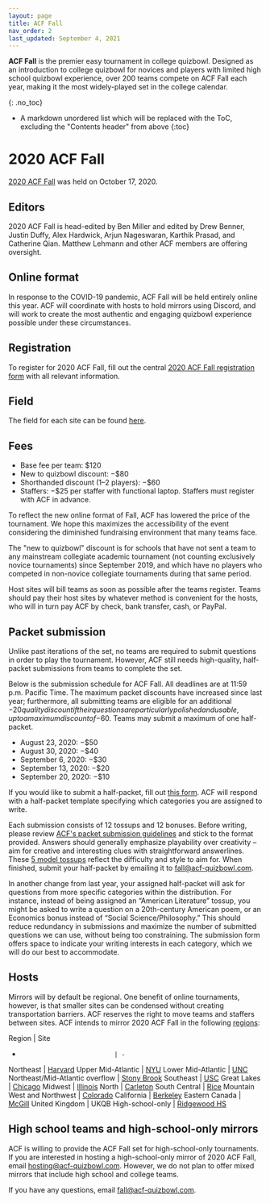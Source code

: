 ```yaml
---
layout: page
title: ACF Fall
nav_order: 2
last_updated: September 4, 2021
---
```


**ACF Fall** is the premier easy tournament in college quizbowl. Designed as an introduction to college quizbowl for novices and players with limited high school quizbowl experience, over 200 teams compete on ACF Fall each year, making it the most widely-played set in the college calendar.

{: .no_toc}
* A markdown unordered list which will be replaced with the ToC, excluding the "Contents header" from above
{:toc}

# 2020 ACF Fall
[2020 ACF Fall](https://hsquizbowl.org/forums/viewtopic.php?f=8&t=24321) was held on October 17, 2020.

## Editors
2020 ACF Fall is head-edited by Ben Miller and edited by Drew Benner, Justin Duffy, Alex Hardwick, Arjun Nageswaran, Karthik Prasad, and Catherine Qian. Matthew Lehmann and other ACF members are offering oversight.

## Online format
In response to the COVID-19 pandemic, ACF Fall will be held entirely online this year. ACF will coordinate with hosts to hold mirrors using Discord, and will work to create the most authentic and engaging quizbowl experience possible under these circumstances.

## Registration
To register for 2020 ACF Fall, fill out the central [2020 ACF Fall registration form](https://forms.gle/qjy2kmJSFv56ySuQ8) with all relevant information.

## Field
The field for each site can be found [here](https://docs.google.com/spreadsheets/d/1hrgokKUJukxb6UmNnrAMwjnScDbiTsOTKAKB40Gunvc/edit?usp=sharing).

## Fees

- Base fee per team: $120
- New to quizbowl discount: −$80
- Shorthanded discount (1–2 players): −$60
- Staffers: −$25 per staffer with functional laptop. Staffers must register with ACF in advance.

To reflect the new online format of Fall, ACF has lowered the price of the tournament. We hope this maximizes the accessibility of the event considering the diminished fundraising environment that many teams face.

The "new to quizbowl" discount is for schools that have not sent a team to any mainstream collegiate academic tournament (not counting exclusively novice tournaments) since September 2019, and which have no players who competed in non-novice collegiate tournaments during that same period.

Host sites will bill teams as soon as possible after the teams register. Teams should pay their host sites by whatever method is convenient for the hosts, who will in turn pay ACF by check, bank transfer, cash, or PayPal.

## Packet submission
Unlike past iterations of the set, no teams are required to submit questions in order to play the tournament. However, ACF still needs high-quality, half-packet submissions from teams to complete the set.

Below is the submission schedule for ACF Fall. All deadlines are at 11:59 p.m. Pacific Time. The maximum packet discounts have increased since last year; furthermore, all submitting teams are eligible for an additional −$20 quality discount if their questions are particularly polished and usable, up to a maximum discount of −$60. Teams may submit a maximum of one half-packet.

- August 23, 2020: −$50
- August 30, 2020: −$40
- September 6, 2020: −$30
- September 13, 2020: −$20
- September 20, 2020: −$10

If you would like to submit a half-packet, fill out [this form](https://docs.google.com/forms/d/e/1FAIpQLSfEkGlKRiGfDeo_tQIU4hl8yPIXLMUxLh1A0GrHv2tmEyrcYQ/viewform?usp=sf_link). ACF will respond with a half-packet template specifying which categories you are assigned to write.

Each submission consists of 12 tossups and 12 bonuses. Before writing, please review [ACF's packet submission guidelines](/packet-submission-guidelines) and stick to the format provided. Answers should generally emphasize playability over creativity – aim for creative and interesting clues with straightforward answerlines. These [5 model tossups](https://docs.google.com/document/d/1mokTuDeyDDSb4J1yQG6BWeGsee4x-RFsqf-lmvfBXjc/edit?usp=sharing) reflect the difficulty and style to aim for. When finished, submit your half-packet by emailing it to [fall@acf-quizbowl.com](mailto:fall@acf-quizbowl.com).

In another change from last year, your assigned half-packet will ask for questions from more specific categories within the distribution. For instance, instead of being assigned an “American Literature” tossup, you might be asked to write a question on a 20th-century American poem, or an Economics bonus instead of “Social Science/Philosophy.” This should reduce redundancy in submissions and maximize the number of submitted questions we can use, without being too constraining. The submission form offers space to indicate your writing interests in each category, which we will do our best to accommodate.

## Hosts
<!-- If you are interested in hosting an online mirror of ACF Fall, fill out this form. If you have any questions about hosting or about the form, contact ACF’s Site Coordinator at [hosting@acf-quizbowl.com](mailto:hosting@acf-quizbowl.com). Hosts must abide by ACF’s Hosting Guidelines, which will be revised to reflect requirements for online tournaments. -->

Mirrors will by default be regional. One benefit of online tournaments, however, is that smaller sites can be condensed without creating transportation barriers. ACF reserves the right to move teams and staffers between sites. ACF intends to mirror 2020 ACF Fall in the following [regions](/hosting-guidelines#regions-according-to-acf):

Region                          | Site
-                               | -
Northeast                       | [Harvard](https://www.hsquizbowl.org/forums/viewtopic.php?f=8&t=24515)
Upper Mid-Atlantic              | [NYU](https://hsquizbowl.org/forums/viewtopic.php?f=8&t=24424)
Lower Mid-Atlantic              | [UNC](https://hsquizbowl.org/forums/viewtopic.php?f=8&t=24427)
Northeast/Mid-Atlantic overflow | [Stony Brook](https://hsquizbowl.org/forums/viewtopic.php?f=8&t=24431)
Southeast                       | [USC](https://hsquizbowl.org/forums/viewtopic.php?f=8&t=24454)
Great Lakes                     | [Chicago](https://hsquizbowl.org/forums/viewtopic.php?f=8&t=24425)
Midwest                         | [Illinois](https://hsquizbowl.org/forums/viewtopic.php?f=8&t=24453)
North                           | [Carleton](https://hsquizbowl.org/forums/viewtopic.php?f=8&t=24435)
South Central                   | [Rice](https://hsquizbowl.org/forums/viewtopic.php?f=8&t=24430)
Mountain West and Northwest     | [Colorado](https://hsquizbowl.org/forums/viewtopic.php?f=8&t=24445)
California                      | [Berkeley](https://hsquizbowl.org/forums/viewtopic.php?f=8&t=24434)
Eastern Canada                  | [McGill](https://hsquizbowl.org/forums/viewtopic.php?f=8&t=24423)
United Kingdom                  | UKQB
High-school-only                | [Ridgewood HS](https://hsquizbowl.org/forums/viewtopic.php?f=1&t=24422)

## High school teams and high-school-only mirrors
ACF is willing to provide the ACF Fall set for high-school-only tournaments. If you are interested in hosting a high-school-only mirror of 2020 ACF Fall, email [hosting@acf-quizbowl.com](mailto:hosting@acf-quizbowl.com). However, we do not plan to offer mixed mirrors that include high school and college teams.

If you have any questions, email [fall@acf-quizbowl.com](fall@acf-quizbowl.com).
